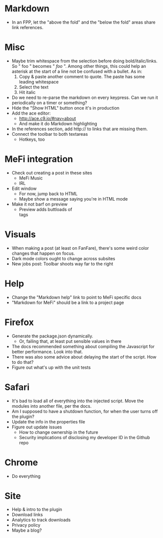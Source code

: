 Markdown
========
* In an FPP, let the "above the fold" and the "below the fold" areas share link references.

Misc
====
* Maybe trim whitespace from the selection before doing bold/italic/links. So " foo " becomes " *foo* ". Among other things, this could help an asterisk at the start of a line not be confused with a bullet. As in:
    1. Copy & paste another comment to quote. The paste has some leading whitespace
    2. Select the text
    3. Hit italic
* Do we need to re-parse the markdown on every keypress. Can we run it periodically on a timer or something?
* Hide the "Show HTML" button once it's in production
* Add the ace editor:
    - http://ace.c9.io/#nav=about
    - And make it do Markdown highlighting
* In the references section, add http:// to links that are missing them.
* Connect the toolbar to both textareas
  - Hotkeys, too 

MeFi integration
================
* Check out creating a post in these sites
    - MeFi Music
    - IRL
* Edit window
    - For now, jump back to HTML
    - Maybe show a message saying you're in HTML mode
* Make it not barf on preview
    - Preview adds buttloads of <br> tags

Visuals
=======
* When making a post (at least on FanFare), there's some weird color changes that happen on focus.
* Dark mode colors ought to change across subsites
* New jobs post: Toolbar shoots way far to the right

Help
====
* Change the "Markdown help" link to point to MeFi specific docs
* "Markdown for MeFi" should be a link to a project page

Firefox
=======
* Generate the package.json dynamically.
  - Or, failing that, at least put sensible values in there
* The docs recommended something about compiling the Javascript for better performance. Look into that.
* There was also some advice about delaying the start of the script. How to do that?
* Figure out what's up with the unit tests

Safari
======
* It's bad to load all of everything into the injected script. Move the modules into another file, per the docs.
* Am I supposed to have a shutdown function, for when the user turns off the plugin?
* Update the info in the properties file
* Figure out update issues 
    - How to change ownership in the future
    - Security implications of disclosing my developer ID in the Github repo

Chrome
======
* Do everything

Site
====
* Help & intro to the plugin
* Download links
* Analytics to track downloads
* Privacy policy
* Maybe a blog?

